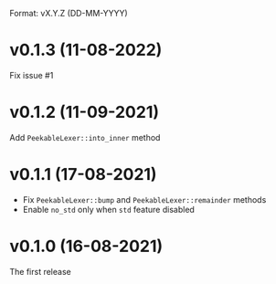 Format: vX.Y.Z (DD-MM-YYYY)

# v0.1.3 (11-08-2022)
Fix issue #1

# v0.1.2 (11-09-2021)
Add `PeekableLexer::into_inner` method

# v0.1.1 (17-08-2021)
* Fix `PeekableLexer::bump` and `PeekableLexer::remainder` methods
* Enable `no_std` only when `std` feature disabled

# v0.1.0 (16-08-2021)

The first release
